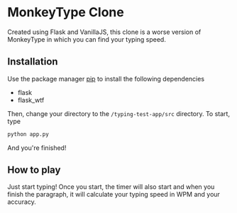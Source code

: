 # MonkeyType Clone

Created using Flask and VanillaJS, this clone is a worse version of MonkeyType in which you can find your typing speed.

## Installation

Use the package manager [pip](https://pip.pypa.io/en/stable/) to install the following dependencies

- flask
- flask_wtf

Then, change your directory to the `/typing-test-app/src` directory. To start, type

```bash
python app.py
```
And you're finished!

## How to play

Just start typing! Once you start, the timer will also start and when you finish the paragraph, it will calculate your typing speed in WPM and your accuracy. 